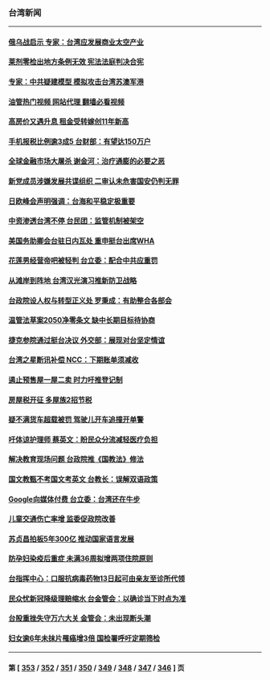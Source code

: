 ### 台湾新闻
---
#### [俄乌战启示 专家：台湾应发展商业太空产业](../../pages/ncid1349361/n13735827.md?05140445) 
#### [莱剂零检出地方条例无效 宪法法庭判决合宪](../../pages/ncid1349361/n13735838.md?05140445) 
#### [专家：中共疑建模型 模拟攻击台湾苏澳军港](../../pages/ncid1349361/n13735356.md?05140445) 
#### [油管热门视频 网站代理 翻墙必看视频](http://209.222.30.114:81/youtube.html?05140445)
#### [高房价又遇升息 租金受转嫁创11年新高](../../pages/ncid1349361/n13735687.md?05140445) 
#### [手机报税比例逾3成5 台财部：有望达150万户](../../pages/ncid1349361/n13735684.md?05140445) 
#### [全球金融市场大屠杀 谢金河：治疗通膨的必要之恶](../../pages/ncid1349361/n13735685.md?05140445) 
#### [新党成员涉嫌发展共谍组织 二审认未危害国安仍判无罪](../../pages/ncid1349361/n13735678.md?05140445) 
#### [日欧峰会声明强调：台海和平稳定极重要](../../pages/ncid1349361/n13735281.md?05140445) 
#### [中资渗透台湾不停 台民团：监管机制被架空](../../pages/ncid1349361/n13734406.md?05140445) 
#### [美国务助卿会台驻日内瓦处 重申挺台出席WHA](../../pages/ncid1349361/n13735034.md?05140445) 
#### [花莲男经营帝吧被轻判 台立委：配合中共应重罚](../../pages/ncid1349361/n13734678.md?05140445) 
#### [从滩岸到阵地 台湾汉光演习推新防卫战略](../../pages/ncid1349361/n13734395.md?05140445) 
#### [台政院设人权与转型正义处 罗秉成：有助整合各部会](../../pages/ncid1349361/n13734681.md?05140445) 
#### [温管法草案2050净零条文 缺中长期目标待协商](../../pages/ncid1349361/n13734650.md?05140445) 
#### [捷克参院通过挺台决议 外交部：展现对台坚定情谊](../../pages/ncid1349361/n13734651.md?05140445) 
#### [台湾之星断讯补偿 NCC：下期账单须减收](../../pages/ncid1349361/n13734679.md?05140445) 
#### [遏止预售屋一屋二卖 时力吁推登记制](../../pages/ncid1349361/n13734661.md?05140445) 
#### [房屋税开征 多屋族2招节税](../../pages/ncid1349361/n13734663.md?05140445) 
#### [疑不满货车超载被罚 驾驶儿开车追撞开单警](../../pages/ncid1349361/n13734657.md?05140445) 
#### [吁体谅护理师 蔡英文：盼民众分流减轻医疗负担](../../pages/ncid1349361/n13734633.md?05140445) 
#### [解决教育现场问题 台政院推《国教法》修法](../../pages/ncid1349361/n13734577.md?05140445) 
#### [国文教甄不考国文考英文 台教长：误解双语政策](../../pages/ncid1349361/n13734572.md?05140445) 
#### [Google向媒体付费 台立委：台湾还在牛步](../../pages/ncid1349361/n13734571.md?05140445) 
#### [儿童交通伤亡率增 监委促政院改善](../../pages/ncid1349361/n13734584.md?05140445) 
#### [苏贞昌拍板5年300亿 推动国家语言发展](../../pages/ncid1349361/n13734585.md?05140445) 
#### [防孕妇染疫后重症 未满36周拟增两项住院原则](../../pages/ncid1349361/n13734369.md?05140445) 
#### [台指挥中心：口服抗病毒药物13日起可由亲友至诊所代领](../../pages/ncid1349361/n13734367.md?05140445) 
#### [民众忧新冠降级理赔缩水 台金管会：以确诊当下时点为准](../../pages/ncid1349361/n13734379.md?05140445) 
#### [台股重挫失守万六大关 金管会：未出现断头潮](../../pages/ncid1349361/n13734401.md?05140445) 
#### [妇女逾6年未抹片罹癌增3倍 国检署呼吁定期筛检](../../pages/ncid1349361/n13734372.md?05140445) 

---
#### 第 [ [353](./353.md?05140445) / [352](./352.md?05140445) / [351](./351.md?05140445) / [350](./350.md?05140445) / [349](./349.md?05140445) / [348](./348.md?05140445) / [347](./347.md?05140445) / [346](./346.md?05140445) ] 页
